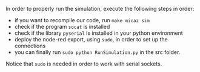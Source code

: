 In order to properly run the simulation, execute the following steps in order:
- if you want to recompile our code, run `make micaz sim`
- check if the program `socat` is installed
- check if the library `pyserial` is installed in your python environment
- deploy the node-red export, using `sudo`, in order to set up the connections
- you can finally run `sudo python RunSimulation.py` in the src folder.

Notice that `sudo` is needed in order to work with serial sockets.